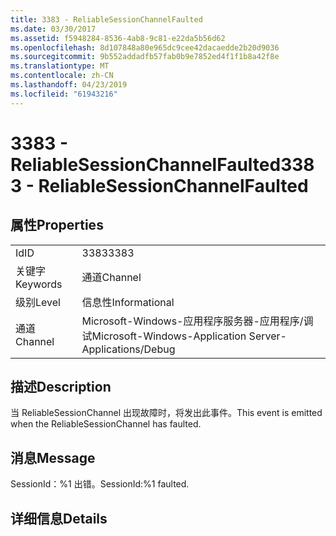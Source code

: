 ```yaml
---
title: 3383 - ReliableSessionChannelFaulted
ms.date: 03/30/2017
ms.assetid: f5948284-8536-4ab8-9c81-e22da5b56d62
ms.openlocfilehash: 8d107848a80e965dc9cee42dacaedde2b20d9036
ms.sourcegitcommit: 9b552addadfb57fab0b9e7852ed4f1f1b8a42f8e
ms.translationtype: MT
ms.contentlocale: zh-CN
ms.lasthandoff: 04/23/2019
ms.locfileid: "61943216"
---
```

# <a name="3383---reliablesessionchannelfaulted"></a><span data-ttu-id="22556-102">3383 - ReliableSessionChannelFaulted</span><span class="sxs-lookup"><span data-stu-id="22556-102">3383 - ReliableSessionChannelFaulted</span></span>
## <a name="properties"></a><span data-ttu-id="22556-103">属性</span><span class="sxs-lookup"><span data-stu-id="22556-103">Properties</span></span>  
  
|||  
|-|-|  
|<span data-ttu-id="22556-104">Id</span><span class="sxs-lookup"><span data-stu-id="22556-104">ID</span></span>|<span data-ttu-id="22556-105">3383</span><span class="sxs-lookup"><span data-stu-id="22556-105">3383</span></span>|  
|<span data-ttu-id="22556-106">关键字</span><span class="sxs-lookup"><span data-stu-id="22556-106">Keywords</span></span>|<span data-ttu-id="22556-107">通道</span><span class="sxs-lookup"><span data-stu-id="22556-107">Channel</span></span>|  
|<span data-ttu-id="22556-108">级别</span><span class="sxs-lookup"><span data-stu-id="22556-108">Level</span></span>|<span data-ttu-id="22556-109">信息性</span><span class="sxs-lookup"><span data-stu-id="22556-109">Informational</span></span>|  
|<span data-ttu-id="22556-110">通道</span><span class="sxs-lookup"><span data-stu-id="22556-110">Channel</span></span>|<span data-ttu-id="22556-111">Microsoft-Windows-应用程序服务器-应用程序/调试</span><span class="sxs-lookup"><span data-stu-id="22556-111">Microsoft-Windows-Application Server-Applications/Debug</span></span>|  
  
## <a name="description"></a><span data-ttu-id="22556-112">描述</span><span class="sxs-lookup"><span data-stu-id="22556-112">Description</span></span>  
 <span data-ttu-id="22556-113">当 ReliableSessionChannel 出现故障时，将发出此事件。</span><span class="sxs-lookup"><span data-stu-id="22556-113">This event is emitted when the ReliableSessionChannel has faulted.</span></span>  
  
## <a name="message"></a><span data-ttu-id="22556-114">消息</span><span class="sxs-lookup"><span data-stu-id="22556-114">Message</span></span>  
 <span data-ttu-id="22556-115">SessionId：%1 出错。</span><span class="sxs-lookup"><span data-stu-id="22556-115">SessionId:%1 faulted.</span></span>  
  
## <a name="details"></a><span data-ttu-id="22556-116">详细信息</span><span class="sxs-lookup"><span data-stu-id="22556-116">Details</span></span>
